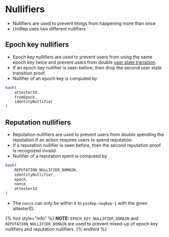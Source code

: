 # Nullifiers

* Nullifiers are used to prevent things from happening more than once
* UniRep uses two different nullifiers

## Epoch key nullifiers

* Epoch key nullifiers are used to prevent users from using the same epoch key twice and prevent users from double [user state transition](user-state-transition.md).
* If an epoch key nullifier is seen before, then drop the second user state transition proof.
* Nullifier of an epoch key is computed by

```typescript
hash(
    attesterId,
    fromEpoch,
    identityNullifier
)
```

## Reputation nullifiers

* Reputation nullifiers are used to prevent users from double spending the reputation if an action requires users to spend reputation.
* If a reputation nullifier is seen before, then the second reputation proof is recognized invalid.
* Nullifier of a reputation spent is computed by

```typescript
hash(
    REPUTATION_NULLIFIER_DOMAIN,
    identityNullifier,
    epoch,
    nonce,
    attesterId
)
```

* The `nonce` can only be within `0` to `posRep-negRep-1` with the given attesterID.

{% hint style="info" %}
**NOTE:** `EPOCH_KEY_NULLIFIER_DOMAIN` and `REPUTATION_NULLIFIER_DOMAIN` are used to prevent mixed-up of epoch key nullifiers and reputation nullifiers.
{% endhint %}
